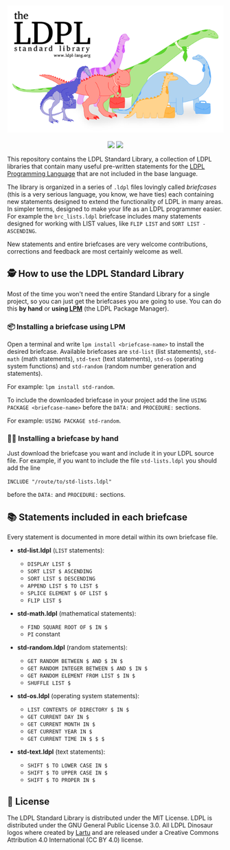 <p align="center">
  <img src="https://github.com/Lartu/ldpl-std/blob/master/images/logo-readme.png">
  <br><br>
  <img src="https://img.shields.io/badge/license-MIT-yellow?style=flat-square">
  <img src="https://img.shields.io/badge/current_release-1.7-blue.svg?style=flat-square">
</p>

This repository contains the LDPL Standard Library, a collection of
LDPL libraries that contain many useful pre-written statements for the
[LDPL Programming Language](https://github.com/lartu/ldpl)
that are not included in the base language.

The library is organized in a series of `.ldpl` files lovingly called *briefcases*
(this is a very serious language, you know, we have ties) each containing new statements
designed to extend the functionality of LDPL in many areas. In simpler terms, designed
to make your life as an LDPL programmer easier. For example the `brc_lists.ldpl` briefcase
includes many statements designed for working with LIST values, like `FLIP LIST` and `SORT LIST - ASCENDING`.

New statements and entire briefcases are very welcome contributions,
corrections and feedback are most certainly welcome as well.

## :detective: How to use the LDPL Standard Library

Most of the time you won't need the entire Standard Library for a single project,
so you can just get the briefcases you are going to use. You can do this **by hand**
or **using [LPM](https://github.com/lartu/lpm)** (the LDPL Package Manager).

### 📦 Installing a briefcase using LPM

Open a terminal and write `lpm install <briefcase-name>` to install the desired briefcase.
Available briefcases are `std-list` (list statements), `std-math` (math statements),
`std-text` (text statements), `std-os` (operating system functions) and `std-random` (random
number generation and statements).

For example: `lpm install std-random`.

To include the downloaded briefcase in your project add the line `USING PACKAGE <briefcase-name>`
before the `DATA:` and `PROCEDURE:` sections.

For example: `USING PACKAGE std-random`.

### ✋🏻 Installing a briefcase by hand

Just download the briefcase you want and include it in your LDPL source file.
For example, if you want to include the file `std-lists.ldpl` you should add
the line

`INCLUDE "/route/to/std-lists.ldpl"`

before the `DATA:` and `PROCEDURE:` sections.

## :books: Statements included in each briefcase

Every statement is documented in more detail within its own briefcase file.

- **std-list.ldpl** (`LIST` statements):
   - `DISPLAY LIST $`
   - `SORT LIST $ ASCENDING`
   - `SORT LIST $ DESCENDING`
   - `APPEND LIST $ TO LIST $`
   - `SPLICE ELEMENT $ OF LIST $`
   - `FLIP LIST $`

- **std-math.ldpl** (mathematical statements):
   - `FIND SQUARE ROOT OF $ IN $`
   - `PI` constant

- **std-random.ldpl** (random statements):
   - `GET RANDOM BETWEEN $ AND $ IN $`
   - `GET RANDOM INTEGER BETWEEN $ AND $ IN $`
   - `GET RANDOM ELEMENT FROM LIST $ IN $`
   - `SHUFFLE LIST $`
   
 - **std-os.ldpl** (operating system statements):
   - `LIST CONTENTS OF DIRECTORY $ IN $`
   - `GET CURRENT DAY IN $`
   - `GET CURRENT MONTH IN $`
   - `GET CURRENT YEAR IN $`
   - `GET CURRENT TIME IN $ $ $`
   
 - **std-text.ldpl** (text statements):
   - `SHIFT $ TO LOWER CASE IN $`
   - `SHIFT $ TO UPPER CASE IN $`
   - `SHIFT $ TO PROPER IN $`

## :scroll: License

The LDPL Standard Library is distributed under the MIT License. LDPL is distributed under the GNU General Public License 3.0. All LDPL Dinosaur logos where created by [Lartu](https://github.com/Lartu) and are released under a Creative Commons Attribution 4.0 International (CC BY 4.0) license.
